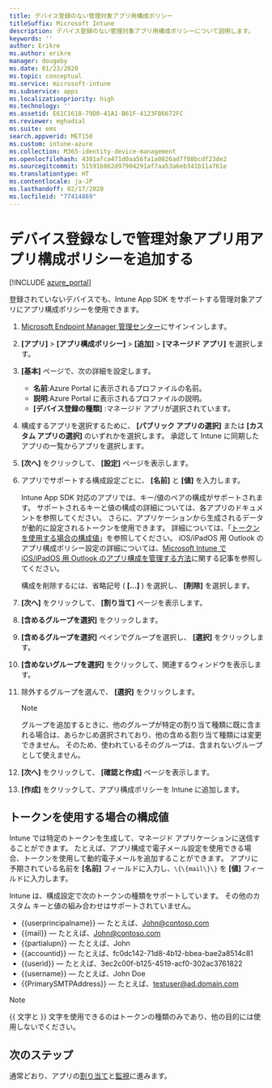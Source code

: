 ```yaml
---
title: デバイス登録のない管理対象アプリ用構成ポリシー
titleSuffix: Microsoft Intune
description: デバイス登録のない管理対象アプリ用構成ポリシーについて説明します。
keywords: ''
author: Erikre
ms.author: erikre
manager: dougeby
ms.date: 01/23/2020
ms.topic: conceptual
ms.service: microsoft-intune
ms.subservice: apps
ms.localizationpriority: high
ms.technology: ''
ms.assetid: E61C1618-79D0-41A1-B61F-4123FB6672FC
ms.reviewer: mghadial
ms.suite: ems
search.appverid: MET150
ms.custom: intune-azure
ms.collection: M365-identity-device-management
ms.openlocfilehash: 4301afca471d0aa56fa1a0826ad7f88bcdf23de2
ms.sourcegitcommit: 51591b862d97904291af7aa53a6eb341b11a761e
ms.translationtype: HT
ms.contentlocale: ja-JP
ms.lasthandoff: 02/17/2020
ms.locfileid: "77414869"
---
```

# <a name="add-app-configuration-policies-for-managed-apps-without-device-enrollment"></a>デバイス登録なしで管理対象アプリ用アプリ構成ポリシーを追加する

[!INCLUDE [azure_portal](../includes/azure_portal.md)]

登録されていないデバイスでも、Intune App SDK をサポートする管理対象アプリにアプリ構成ポリシーを使用できます。 

1. [Microsoft Endpoint Manager 管理センター](https://go.microsoft.com/fwlink/?linkid=2109431)にサインインします。
2. **[アプリ]**  >  **[アプリ構成ポリシー]**  >  **[追加]**  >  **[マネージド アプリ]** を選択します。
3. **[基本]** ページで、次の詳細を設定します。
    - **名前**:Azure Portal に表示されるプロファイルの名前。
    - **説明**:Azure Portal に表示されるプロファイルの説明。
    - **[デバイス登録の種類]** :マネージド アプリが選択されています。
4. 構成するアプリを選択するために、 **[パブリック アプリの選択]** または **[カスタム アプリの選択]** のいずれかを選択します。 承認して Intune に同期したアプリの一覧からアプリを選択します。
5. **[次へ]** をクリックして、 **[設定]** ページを表示します。
6. アプリでサポートする構成設定ごとに、 **[名前]** と **[値]** を入力します。 

   Intune App SDK 対応のアプリでは、キー/値のペアの構成がサポートされます。 サポートされるキーと値の構成の詳細については、各アプリのドキュメントを参照してください。 さらに、アプリケーションから生成されるデータが動的に設定されるトークンを使用できます。 詳細については、「[トークンを使用する場合の構成値](~/apps/app-configuration-policies-managed-app.md#configuration-values-for-using-tokens)」を参照してください。 iOS/iPadOS 用 Outlook のアプリ構成ポリシー設定の詳細については、[Microsoft Intune で iOS/iPadOS 用 Outlook のアプリ構成を管理する方法](https://technet.microsoft.com/library/mt813789(v=exchg.150).aspx)に関する記事を参照してください。

    構成を削除するには、省略記号 ( **[...]** ) を選択し、 **[削除]** を選択します。  

7. **[次へ]** をクリックして、 **[割り当て]** ページを表示します。
8. **[含めるグループを選択]** をクリックします。
9. **[含めるグループを選択]** ペインでグループを選択し、 **[選択]** をクリックします。
10. **[含めないグループを選択]** をクリックして、関連するウィンドウを表示します。
11. 除外するグループを選んで、 **[選択]** をクリックします。

    >[!NOTE]
    >グループを追加するときに、他のグループが特定の割り当て種類に既に含まれる場合は、あらかじめ選択されており、他の含める割り当て種類には変更できません。 そのため、使われているそのグループは、含まれないグループとして使えません。

12. **[次へ]** をクリックして、 **[確認と作成]** ページを表示します。
13. **[作成]** をクリックして、アプリ構成ポリシーを Intune に追加します。

## <a name="configuration-values-for-using-tokens"></a>トークンを使用する場合の構成値

Intune では特定のトークンを生成して、マネージド アプリケーションに送信することができます。 たとえば、アプリ構成で電子メール設定を使用できる場合、トークンを使用して動的電子メールを追加することができます。 アプリに予期されている名前を **[名前]** フィールドに入力し、`\{\{mail\}\}` を **[値]** フィールドに入力します。

Intune は、構成設定で次のトークンの種類をサポートしています。 その他のカスタム キーと値の組み合わせはサポートされていません。

- \{\{userprincipalname\}\} — たとえば、John@contoso.com
- \{\{mail\}\} — たとえば、John@contoso.com
- \{\{partialupn\}\} — たとえば、John
- \{\{accountid\}\} — たとえば、fc0dc142-71d8-4b12-bbea-bae2a8514c81
- \{\{userid\}\} — たとえば、3ec2c00f-b125-4519-acf0-302ac3761822
- \{\{username\}\} — たとえば、John Doe
- \{\{PrimarySMTPAddress\}\} — たとえば、testuser@ad.domain.com

> [!Note]  
> \{\{ 文字と \}\} 文字を使用できるのはトークンの種類のみであり、他の目的には使用しないでください。

## <a name="next-steps"></a>次のステップ

通常どおり、アプリの[割り当て](apps-deploy.md)と[監視](apps-monitor.md)に進みます。
